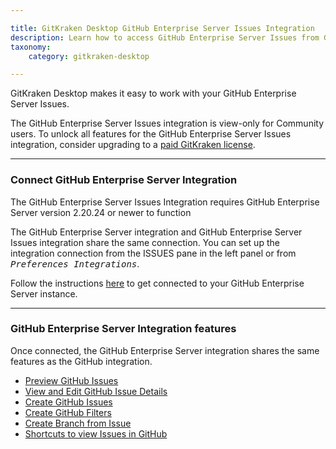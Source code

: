 ```yaml
---

title: GitKraken Desktop GitHub Enterprise Server Issues Integration
description: Learn how to access GitHub Enterprise Server Issues from GitKraken Desktop
taxonomy:
    category: gitkraken-desktop

---
```


GitKraken Desktop makes it easy to work with your GitHub Enterprise Server Issues.


<div class='callout callout--basic'>
    <p>The GitHub Enterprise Server Issues integration is view-only for Community users. To unlock all features for the GitHub Enterprise Server Issues integration, consider upgrading to a <a href="https://gitkraken.com/pricing?product=gitkraken&source=help_center"> paid GitKraken license</a>. </p>
</div>

***

### Connect GitHub Enterprise Server Integration

<div class='callout callout--warning'>
    <p>The GitHub Enterprise Server Issues Integration requires GitHub Enterprise Server version 2.20.24 or newer to function</p>
</div>

The GitHub Enterprise Server integration and GitHub Enterprise Server Issues integration share the same connection. You can set up the integration connection from the ISSUES pane in the left panel or from <kbd><i>Preferences   <i class='fa fa-caret-right'></i>   Integrations</i></kbd>.

Follow the instructions [here](/integrations/github-enterprise/#github-enterprise-authentication) to get connected to your GitHub Enterprise Server instance.

***

### GitHub Enterprise Server Integration features

Once connected, the GitHub Enterprise Server integration shares the same features as the GitHub integration. 

- [Preview GitHub Issues](/integrations/github-issues/#preview-github-issues)
- [View and Edit GitHub Issue Details](/integrations/github-issues/#view-and-edit-github-issue-details)
- [Create GitHub Issues](/integrations/github-issues/#create-new-github-issue)
- [Create GitHub Filters](/integrations/github-issues/#create-filters)
- [Create Branch from Issue](/integrations/github-issues/#create-branches-from-issue)
- [Shortcuts to view Issues in GitHub](/integrations/github-issues/#copy-issue-link-or-view-in-github)

